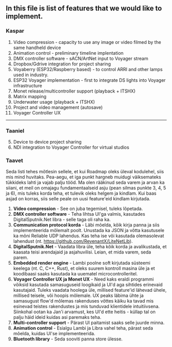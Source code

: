 ﻿## In this file is list of features that we would like to implement.

### Kaspar
 1. Video compression - capacity to use any image or video filmed by the same handheld device
 2. Animation control - preliminary timeline implentation
 3. DMX controller software - sACN/ArtNet input to Voyager stream
 4. Dropbox/Gdrive integration for project sharing
 5. Voyaberry (ESP32/Raspberry based) - to control ARRI and other lamps used in industry.
 6. ESP32 Voyager implementation - first to integrate DS lights into Voyager infrastructure
 7. Monet release/multicontroller support (playback + ITSHX)
 8. Matrix mapping
 9. Underwater usage (playback + ITSHX)
 10. Project and video management (autosave)
 11. Voyager Controller UX
---
### Taaniel
5. Device to device project sharing
12. NDI integration to Voyager Controller for virtual studios

### Taavet

Seda listi tehes mõtlesin sellele, et kui Roadmap oleks üleval kodulehel, siis mis mind huvitaks. Pea-aegu, et iga punkt hargneb muidugi väiksemateks tükkideks lahti ja vajab palju tööd. Ma olen rääkinud seda varem ja arvan ka siiani, et meil on omajagu fundamentaalseid asju (pean silmas punkte 3, 4, 5 ja 6), mis tuleks korda teha, et tulevik oleks helgem ja kindlam. Kui baas asjad on korras, siis selle peale on uusi feature'eid kindlam kirjutada.

1. **Video compression** - See on juba tegemisel, tuleks lõpetada.
2. **DMX controller software** - Teha lihtsa UI'ga valmis, kasutades DigitalSputnik.Net libra - selle taga oli raha ka.
3. **Communication protocol korda** - Läbi mõelda, kõik kirja panna ja siis implementeerida mõlemalt poolt. Unustada ka JSON ja võtta kasutusele ka mõni Reliable UDP lahendus. Kas teha ise või kasutada olemasolevat lahendust (nt. https://github.com/RevenantX/LiteNetLib).
4. **DigitalSputnik.Net** - Vaadata libra üle, teha kõik korda ja avalikustada, et kaasata teisi arendajaid ja asjahuvilisi. Leian, et mida varem, seda parem.
5. **Embedded render engine** - Lambi poolne soft kirjutada süsteemi keelega (nt. C, C++, Rust), et oleks suurem kontroll masina üle ja et koodibaasi saaks kasutada ka uuematel microcontrolleritel. 
6. **Voyager Controller UX ja Monet UX** - Need kaks eraldi programmi võiksid kasutada samasuguseid loogikaid ja UI'd aga sihtides erinevaid kasutajaid. Tuleks vaadata hoolega üle, millised feature'id lähevad ühele, millised teisele, või hoopis mõlemale. UX peaks läbima ühte ja samasugust flow'd mõlemas rakenduses võttes käiku ka tavad mis esinevad teistes rakendustes ja mis tunduvad klientidele intuitiivsena. Siinkohal ootan ka Jan'i arvamust, kes UI'd ette heitis - küllap tal on palju häid ideid kuidas asi paremaks teha.
7. **Multi-controller support** - Pärast UI paitamist saaks selle juurde minna.
8. **Animation control** - Esialgu Lambi ja Libra vahel teha, pärast seda mõelda, kuidas UI'se implementeerida. 
9. **Bluetooth library** - Seda sooviti panna store ülesse.
